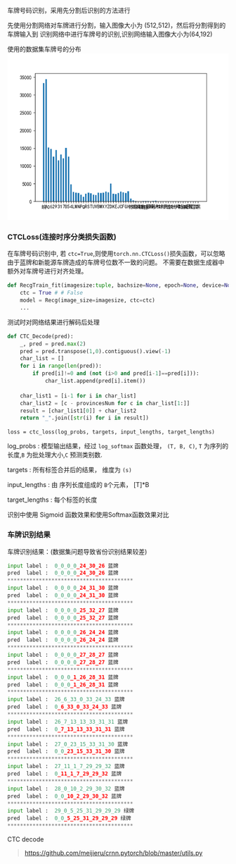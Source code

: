车牌号码识别，采用先分割后识别的方法进行

先使用分割网络对车牌进行分割，输入图像大小为 (512,512)，然后将分割得到的车牌输入到
识别网络中进行车牌号的识别,识别网络输入图像大小为(64,192)

使用的数据集车牌号的分布
![](https://github.com/youngx123/CarPlateRecognition/blob/master/img/data_distribution.png?raw=true)

### CTCLoss(连接时序分类损失函数)
在车牌号码识别中, 若 `ctc=True`,则使用`torch.nn.CTCLoss()`损失函数，可以忽略由于蓝牌和新能源车牌造成的车牌号位数不一致的问题。
不需要在数据生成器中额外对车牌号进行对齐处理。
```python
def RecgTrain_fit(imagesize:tuple, bachsize=None, epoch=None, device=None, modelName=None)
    ctc = True # # False
    model = Recg(image_size=imagesize, ctc=ctc)
    ...
```
测试时对网络结果进行解码后处理
```python
def CTC_Decode(pred):
    _, pred = pred.max(2)
    pred = pred.transpose(1,0).contiguous().view(-1)
    char_list = []
    for i in range(len(pred)):
        if pred[i]!=0 and (not (i>0 and pred[i-1]==pred[i])):
            char_list.append(pred[i].item())
    
    char_list1 = [i-1 for i in char_list]
    char_list2 = [c - provincesNum for c in char_list[1:]]
    result = [char_list1[0]] + char_list2
    return "_".join([str(i) for i in result])
```


`loss = ctc_loss(log_probs, targets, input_lengths, target_lengths)`

log_probs : 模型输出结果，经过 `log_softmax` 函数处理， `(T, B, C)`, `T` 为序列的长度,`B` 为批处理大小,`C` 预测类别数.

targets : 所有标签合并后的结果， 维度为 `(s)`

input_lengths : 由 序列长度组成的 `B`个元素， [T]*B

target_lengths : 每个标签的长度


识别中使用 Sigmoid 函数效果和使用Softmax函数效果对比

### 车牌识别结果
车牌识别结果：(数据集问题导致省份识别结果较差)
```python
input label :  0_0_0_0_24_30_26 蓝牌
pred  label :  0_0_0_0_24_30_26 蓝牌
****************************************
input label :  0_0_0_0_24_31_30 蓝牌
pred  label :  0_0_0_0_24_31_30 蓝牌
****************************************
input label :  0_0_0_0_25_32_27 蓝牌
pred  label :  0_0_0_0_25_32_27 蓝牌
****************************************
input label :  0_0_0_0_26_24_24 蓝牌
pred  label :  0_0_0_0_26_24_24 蓝牌
****************************************
input label :  0_0_0_0_27_28_27 蓝牌
pred  label :  0_0_0_0_27_28_27 蓝牌
****************************************
input label :  0_0_0_1_26_28_31 蓝牌
pred  label :  0_0_0_1_26_28_31 蓝牌
****************************************
input label :  26_6_33_0_33_24_33 蓝牌
pred  label :  0_6_33_0_33_24_33 蓝牌
****************************************
input label :  26_7_13_13_33_31_31 蓝牌
pred  label :  0_7_13_13_33_31_31 蓝牌
****************************************
input label :  27_0_23_15_33_31_30 蓝牌
pred  label :  0_0_23_15_33_31_30 蓝牌
****************************************
input label :  27_11_1_7_29_29_32 蓝牌
pred  label :  0_11_1_7_29_29_32 蓝牌
****************************************
input label :  28_0_10_2_29_30_32 蓝牌
pred  label :  0_0_10_2_29_30_32 蓝牌
****************************************
input label :  29_0_5_25_31_29_29_29 绿牌
pred  label :  0_0_5_25_31_29_29_29 绿牌
****************************************
```
  CTC decode

>https://github.com/meijieru/crnn.pytorch/blob/master/utils.py
